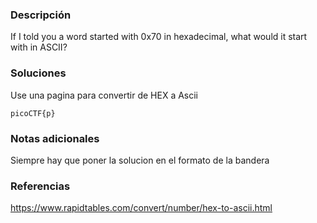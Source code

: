
### Descripción 
If I told you a word started with 0x70 in hexadecimal, what would it start with in ASCII?


### Soluciones
Use una pagina para convertir de HEX a  Ascii

```picoCTF{p}```


### Notas adicionales 

Siempre hay que poner la solucion en el formato de la bandera


### Referencias 

https://www.rapidtables.com/convert/number/hex-to-ascii.html








